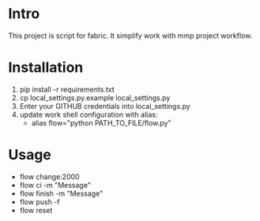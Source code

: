 Intro
=====
This project is script for fabric. It simplify work with mmp project workflow.


Installation
============
1. pip install -r requirements.txt
2. cp local_settings.py.example local_settings.py
3. Enter your GITHUB credentials into local_settings.py
4. update work shell configuration with alias:
    - alias flow="python PATH_TO_FILE/flow.py"


Usage
=====
- flow change:2000
- flow ci -m "Message"
- flow finish -m "Message"
- flow push -f
- flow reset
